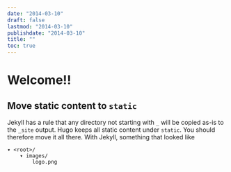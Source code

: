 ```yaml
---
date: "2014-03-10"
draft: false
lastmod: "2014-03-10"
publishdate: "2014-03-10"
title: ""
toc: true
---
```


# Welcome!!



## Move static content to `static`
Jekyll has a rule that any directory not starting with `_` will be copied as-is to the `_site` output. Hugo keeps all static content under `static`. You should therefore move it all there.
With Jekyll, something that looked like

    ▾ <root>/
        ▾ images/
            logo.png
